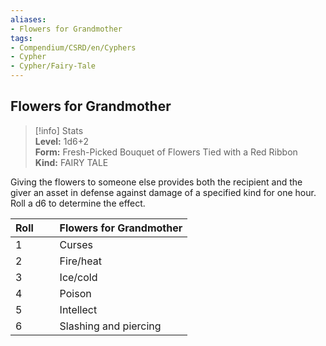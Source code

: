 ```yaml
---
aliases:
- Flowers for Grandmother
tags:
- Compendium/CSRD/en/Cyphers
- Cypher
- Cypher/Fairy-Tale
---
```


  
## Flowers for Grandmother  
>[!info] Stats  
> **Level:** 1d6+2  
> **Form:** Fresh-Picked Bouquet of Flowers Tied with a Red Ribbon  
> **Kind:** FAIRY TALE
  
Giving the flowers to someone else provides both the recipient and the giver an asset in defense against damage of a specified kind for one hour. Roll a d6 to determine the effect.  

|  Roll &nbsp; &nbsp; &nbsp; | Flowers for Grandmother  |  
| ------------- | :----------- |  
| 1 | Curses |  
| 2 | Fire/heat |  
| 3 | Ice/cold |  
| 4 | Poison |  
| 5 | Intellect |  
| 6 | Slashing and piercing |